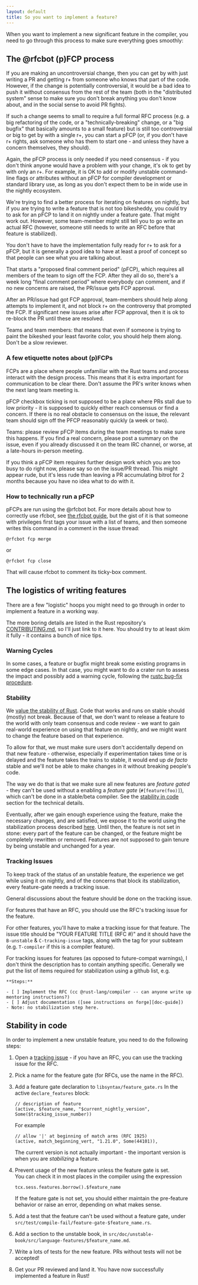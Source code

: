 ```yaml
---
layout: default
title: So you want to implement a feature?
---
```


When you want to implement a new significant feature in the compiler, you need to go through this process to make sure everything goes smoothly:

## The @rfcbot (p)FCP process

If you are making an uncontroversial change, then you can get by with just writing a PR and getting r+ from someone who knows that part of the code. However, if the change is potentially controversial, it would be a bad idea to push it without consensus from the rest of the team (both in the "distributed system" sense to make sure you don't break anything you don't know about, and in the social sense to avoid PR fights).

If such a change seems to small to require a full formal RFC process (e.g. a big refactoring of the code, or a "technically-breaking" change, or a "big bugfix" that basically amounts to a small feature) but is still too controversial or big to get by with a single r+, you can start a pFCP (or, if you don't have r+ rights, ask someone who has them to start one - and unless they have a concern themselves, they should).

Again, the pFCP process is only needed if you need consensus - if you don't think anyone would have a problem with your change, it's ok to get by with only an r+. For example, it is OK to add or modify unstable command-line flags or attributes without an pFCP for compiler development or standard library use, as long as you don't expect them to be in wide use in the nightly ecosystem.

We're trying to find a better process for iterating on features on nightly, but if you are trying to write a feature that is not too bikesheddy, you could try to ask for an pFCP to land it on nightly under a feature gate. That might work out. However, some team-member might still tell you to go write an actual RFC (however, someone still needs to write an RFC before that feature is stabilized).

You don't have to have the implementation fully ready for r+ to ask for a pFCP, but it is generally a good idea to have at least a proof of concept so that people can see what you are talking about.

That starts a "proposed final comment period" (pFCP), which requires all members of the team to sign off the FCP. After they all do so, there's a week long "final comment period" where everybody can comment, and if no new concerns are raised, the PR/issue gets FCP approval.

After an PR/issue had got FCP approval, team-members should help along attempts to implement it, and not block r+ on the controversy that prompted the FCP. If significant new issues arise after FCP approval, then it is ok to re-block the PR until these are resolved.

Teams and team members: that means that even if someone is trying to paint the bikeshed your least favorite color, you should help them along. Don't be a slow reviewer.

### A few etiquette notes about (p)FCPs

FCPs are a place where people unfamiliar with the Rust teams and process interact with the design process. This means that it is extra important for communication to be clear there. Don't assume the PR's writer knows when the next lang team meeting is.

pFCP checkbox ticking is not supposed to be a place where PRs stall due to low priority - it is supposed to quickly either reach consensus or find a concern. If there is no real obstacle to consensus on the issue, the relevant team should sign off the PFCP reasonably quickly (a week or two). 

Teams: please review pFCP items during the team meetings to make sure this happens. If you find a real concern, please post a summary on the issue, even if you already discussed it on the team IRC channel, or worse, at a late-hours in-person meeting.

If you think a pFCP item requires further design work which you are too busy to do right now, please say so on the issue/PR thread. This might appear rude, but it's less rude than leaving a PR accumulating bitrot for 2 months because you have no idea what to do with it.

### How to technically run a pFCP

pFCPs are run using the @rfcbot bot. For more details about how to correctly use rfcbot, see [the rfcbot guide], but the gist of it is that someone with privileges first tags your issue with a list of teams, and then someone writes this command in a comment in the issue thread:  
```
@rfcbot fcp merge
```
or  
```
@rfcbot fcp close
```

That will cause rfcbot to comment its ticky-box comment.

[the rfcbot guide]: https://github.com/dikaiosune/rfcbot-rs/blob/master/RFCBOT.md

## The logistics of writing features 

There are a few "logistic" hoops you might need to go through in order to implement a feature in a working way.

The more boring details are listed in the Rust repository's [CONTRIBUTING.md], so I'll just link to it here. You should try to at least skim it fully - it contains a bunch of nice tips.

[CONTRIBUTING.md]: https://github.com/rust-lang/rust/blob/master/CONTRIBUTING.md

### Warning Cycles

In some cases, a feature or bugfix might break some existing programs in some edge cases. In that case, you might want to do a crater run to assess the impact and possibly add a warning cycle, following the [rustc bug-fix procedure](rustc-bug-fix-procedure.html).

### Stability

We [value the stability of Rust]. Code that works and runs on stable should (mostly) not break. Because of that, we don't want to release a feature to the world with only team consensus and code review - we want to gain real-world experience on using that feature on nightly, and we might want to change the feature based on that experience.

To allow for that, we must make sure users don't accidentally depend on that new feature - otherwise, especially if experimentation takes time or is delayed and the feature takes the trains to stable, it would end up *de facto* stable and we'll not be able to make changes in it without breaking people's code.

The way we do that is that we make sure all new features are *feature gated* - they can't be used without a enabling a *feature gate* (`#[feature(foo)]`), which can't be done in a stable/beta compiler. See the [stability in code](#stability-in-code) section for the technical details.

Eventually, after we gain enough experience using the feature, make the necessary changes, and are satisfied, we expose it to the world using the stabilization process described [here](stabilization-guide.html). Until then, the feature is not set in stone: every part of the feature can be changed, or the feature might be completely rewritten or removed. Features are not supposed to gain tenure by being unstable and unchanged for a year.

[value the stability of Rust]: https://github.com/rust-lang/rfcs/blob/master/text/1122-language-semver.md

### Tracking Issues

To keep track of the status of an unstable feature, the experience we get while using it on nightly, and of the concerns that block its stabilization, every feature-gate needs a tracking issue.

General discussions about the feature should be done on the tracking issue.

For features that have an RFC, you should use the RFC's tracking issue for the feature.

For other features, you'll have to make a tracking issue for that feature. The issue title should be "YOUR FEATURE TITLE (RFC #)" and it should have the `B-unstable` & `C-tracking-issue` tags, along with the tag for your subteam (e.g. `T-compiler` if this is a compiler feature).

For tracking issues for features (as opposed to future-compat warnings), I don't think the description has to contain anything specific. Generally we put the list of items required for stabilization using a github list, e.g.

```
**Steps:**

- [ ] Implement the RFC (cc @rust-lang/compiler -- can anyone write up mentoring instructions?)
- [ ] Adjust documentation ([see instructions on forge][doc-guide])
- Note: no stabilization step here.
```

## Stability in code

In order to implement a new unstable feature, you need to do the following steps:

1. Open a [tracking issue](#tracking-issues) - if you have an RFC, you can use the tracking issue for the RFC.
2. Pick a name for the feature gate (for RFCs, use the name in the RFC).
3. Add a feature gate declaration to `libsyntax/feature_gate.rs`
    In the active `declare_features` block:  
    ```
    // description of feature
    (active, $feature_name, "$current_nightly_version", Some($tracking_issue_number))
    ```
    
    For example  
    ```
    // allow '|' at beginning of match arms (RFC 1925)
    (active, match_beginning_vert, "1.21.0", Some(44101)),
    ```
    
    The current version is not actually important - the important version is when you are *stabilizing* a feature.
4. Prevent usage of the new feature unless the feature gate is set.  
    You can check it in most places in the compiler using the expression  
    ```
    tcx.sess.features.borrow().$feature_name
    ```
    
    If the feature gate is not set, you should either maintain the pre-feature behavior or raise an error, depending on what makes sense.
5. Add a test that the feature can't be used without a feature gate, under `src/test/compile-fail/feature-gate-$feature_name.rs`.
6. Add a section to the unstable book, in `src/doc/unstable-book/src/language-features/$feature_name.md`.
7. Write a lots of tests for the new feature. PRs without tests will not be accepted!
8. Get your PR reviewed and land it. You have now successfully implemented a feature in Rust!
